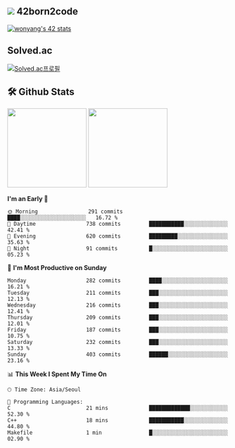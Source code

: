 
## <img src="https://img.shields.io/badge/-000000?style=flat&logo=42&logoColor=white"> 42born2code
[![wonyang's 42 stats](https://badge42.vercel.app/api/v2/cl5nhe5b6007809kydha7ht42/stats?cursusId=21&coalitionId=88)](https://profile.intra.42.fr/users/wonyang)

## Solved.ac
[![Solved.ac프로필](http://mazassumnida.wtf/api/v2/generate_badge?boj=bennyws)](https://solved.ac/bennyws)

## 🛠️ Github Stats
<p>
  <img height="180em" src="https://github-readme-stats-veggie-garden.vercel.app/api?username=gemstoneyang&show_icons=true&include_all_commits=true&bg_color=30,e96443,904e95&title_color=fff&text_color=fff">
  <img height="180em" src="https://github-readme-stats-veggie-garden.vercel.app/api/top-langs/?username=gemstoneyang&layout=compact&bg_color=30,e96443,904e95&title_color=fff&text_color=fff">
</p>

<!--START_SECTION:waka-->
**I'm an Early 🐤** 

```text
🌞 Morning                291 commits         ████░░░░░░░░░░░░░░░░░░░░░   16.72 % 
🌆 Daytime                738 commits         ███████████░░░░░░░░░░░░░░   42.41 % 
🌃 Evening                620 commits         █████████░░░░░░░░░░░░░░░░   35.63 % 
🌙 Night                  91 commits          █░░░░░░░░░░░░░░░░░░░░░░░░   05.23 % 
```
📅 **I'm Most Productive on Sunday** 

```text
Monday                   282 commits         ████░░░░░░░░░░░░░░░░░░░░░   16.21 % 
Tuesday                  211 commits         ███░░░░░░░░░░░░░░░░░░░░░░   12.13 % 
Wednesday                216 commits         ███░░░░░░░░░░░░░░░░░░░░░░   12.41 % 
Thursday                 209 commits         ███░░░░░░░░░░░░░░░░░░░░░░   12.01 % 
Friday                   187 commits         ███░░░░░░░░░░░░░░░░░░░░░░   10.75 % 
Saturday                 232 commits         ███░░░░░░░░░░░░░░░░░░░░░░   13.33 % 
Sunday                   403 commits         ██████░░░░░░░░░░░░░░░░░░░   23.16 % 
```


📊 **This Week I Spent My Time On** 

```text
🕑︎ Time Zone: Asia/Seoul

💬 Programming Languages: 
C                        21 mins             █████████████░░░░░░░░░░░░   52.30 % 
C++                      18 mins             ███████████░░░░░░░░░░░░░░   44.80 % 
Makefile                 1 min               █░░░░░░░░░░░░░░░░░░░░░░░░   02.90 % 
```


<!--END_SECTION:waka-->
